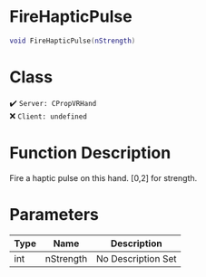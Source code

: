 # FireHapticPulse
```lua
void FireHapticPulse(nStrength)
```
# Class
✔️ `Server: CPropVRHand`  
❌ `Client: undefined`  

# Function Description
Fire a haptic pulse on this hand. [0,2] for strength.
# Parameters
Type|Name|Description
--|--|--
int|nStrength|No Description Set
